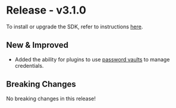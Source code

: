 # Release - v3.1.0

To install or upgrade the SDK, refer to instructions [here](/Getting_Started.md#installation).

## New & Improved

* Added the ability for plugins to use [password vaults](/Best_Practices/Sensitive_Data.md#protecting-sensitive-data-with-password-vaults) to manage credentials.

## Breaking Changes

No breaking changes in this release!
